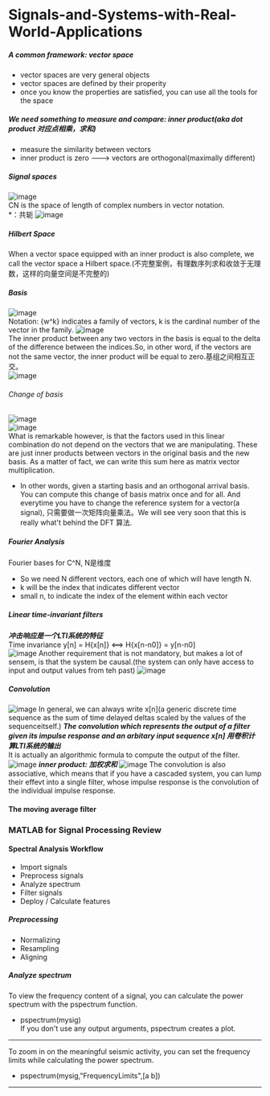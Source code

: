# Signals-and-Systems-with-Real-World-Applications

##### A common framework: vector space
- vector spaces are very general objects
- vector spaces are defined by their properity
- once you know the properties are satisfied, you can use all  the tools for the space     
##### We need something to measure and compare: inner product(aka dot product 对应点相乘，求和)    
- measure the similarity between vectors
- inner product is zero ---> vectors are orthogonal(maximally different)

##### Signal spaces
![image](https://user-images.githubusercontent.com/51925070/192094072-ec289fb9-6a70-42a9-a37e-88fe8e40b853.png)    
CN is the space of length of complex numbers in vector notation.    
*：共轭
![image](https://user-images.githubusercontent.com/51925070/192094230-8e91950d-6f5b-427f-9510-55991441a797.png)    

##### Hilbert Space
When a vector space equipped with an inner product is also complete, we call the vector space a Hilbert space.(不完整案例，有理数序列求和收敛于无理数，这样的向量空间是不完整的) 

##### Basis
![image](https://user-images.githubusercontent.com/51925070/192094324-0912a05d-efbf-48e9-ae92-283d9e4fad7f.png)    
Notation: {w^k} indicates a family of vectors, k is the cardinal number of the vector in the family.
![image](https://user-images.githubusercontent.com/51925070/192094583-519ad6a6-7552-413c-b2ad-9152fbca84ce.png)    
The inner product between any two vectors in the basis is equal to the delta of the difference between the indices.So, in other word, if the vectors are not the same vector, the inner product will be equal to zero.基组之间相互正交。    
![image](https://user-images.githubusercontent.com/51925070/192094880-4a9466f7-19ec-4f23-91a3-21fac5c5f583.png)

###### Change of basis
![image](https://user-images.githubusercontent.com/51925070/192094929-e4643bd6-850f-432a-ba4b-ed348a9bb6c5.png)    
![image](https://user-images.githubusercontent.com/51925070/192094939-4f47b06a-cf81-4c1f-9747-04fa4a129b60.png)    
  What is remarkable however, is that the factors used in this linear combination do not depend on the vectors that we are manipulating. These are just inner products between vectors in the original basis and the new basis. As a matter of fact, we can write this sum here as matrix vector multiplication. 
- In other words, given a starting basis and an orthogonal arrival basis. You can compute this change of basis matrix once and for all. And everytime you have to change the reference system for a vector(a signal), 只需要做一次矩阵向量乘法。We will see very soon that this is really what't behind the DFT 算法.

##### Fourier Analysis
Fourier bases for C^N, N是维度
- So we need N different vectors, each one of which will have length N.
- k will be the index that indicates different vector
- small n, to indicate the index of the element within each vector

##### Linear time-invariant filters
___冲击响应是一个LTI系统的特征___    
Time invariance
y[n] = H{x[n]} <==> H{x[n-n0]} = y[n-n0]    
![image](https://user-images.githubusercontent.com/51925070/191734954-7bb23571-e9f5-46b7-bde5-d7cb533bc383.png)
Another requirement that is not mandatory, but makes a lot of sensem, is that the system be causal.(the system can only have access to input and output values from teh past)
![image](https://user-images.githubusercontent.com/51925070/191735668-0d67ce55-3bcb-49e9-b9e4-be9de4566ff1.png)

##### Convolution
![image](https://user-images.githubusercontent.com/51925070/191736639-53c73780-5f29-409b-8542-4e27f93fbe3b.png)
In general, we can always write x[n](a generic discrete time sequence as the sum of time delayed deltas scaled by the values of the sequenceitself.)
___The convolution which represents the output of a filter given its impulse response and an arbitary input sequence x[n] 用卷积计算LTI系统的输出___    
It is actually an algorithmic formula to compute the output of the filter.
![image](https://user-images.githubusercontent.com/51925070/191738763-d1fd565c-36aa-42ef-b42a-c3500c873b76.png)
___inner product: 加权求和___
![image](https://user-images.githubusercontent.com/51925070/191740011-be2dbced-4821-4483-bc74-d4fc2d6440fb.png)
The convolution is also associative, which means that if you have a cascaded system, you can lump their effevt into a single filter, whose impulse response is the convolution of the individual impulse response.

#### The moving average filter


### MATLAB for Signal Processing Review
#### Spectral Analysis Workflow
- Import signals
- Preprocess signals
- Analyze spectrum
- Filter signals
- Deploy / Calculate features
##### Preprocessing
- Normalizing
- Resampling
- Aligning
##### Analyze spectrum
To view the frequency content of a signal, you can calculate the power spectrum with the pspectrum function.    
- pspectrum(mysig)    
If you don't use any output arguments, pspectrum creates a plot.    
***
To zoom in on the meaningful seismic activity, you can set the frequency limits while calculating the power spectrum.
- pspectrum(mysig,"FrequencyLimits",[a b])
*** 


